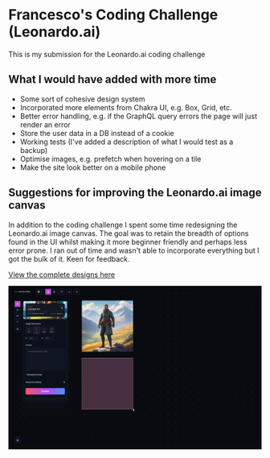 # Francesco's Coding Challenge (Leonardo.ai)

This is my submission for the Leonardo.ai coding challenge

## What I would have added with more time

-   Some sort of cohesive design system
-   Incorporated more elements from Chakra UI, e.g. Box, Grid, etc.
-   Better error handling, e.g. if the GraphQL query errors the page will just render an error
-   Store the user data in a DB instead of a cookie
-   Working tests (I've added a description of what I would test as a backup)
-   Optimise images, e.g. prefetch when hovering on a tile
-   Make the site look better on a mobile phone

## Suggestions for improving the Leonardo.ai image canvas

In addition to the coding challenge I spent some time redesigning the Leonardo.ai image canvas. The goal was to retain the breadth of options found in the UI whilst making it more beginner friendly and perhaps less error prone. I ran out of time and wasn't able to incorporate everything but I got the bulk of it. Keen for feedback.

[View the complete designs here](https://www.figma.com/design/TQgjm0T5TmazKoXKW5zuHc/Leonardo?node-id=64-16618&t=kmVwUVhYhIecrhVO-1)

![alt text](leonardo.png)
